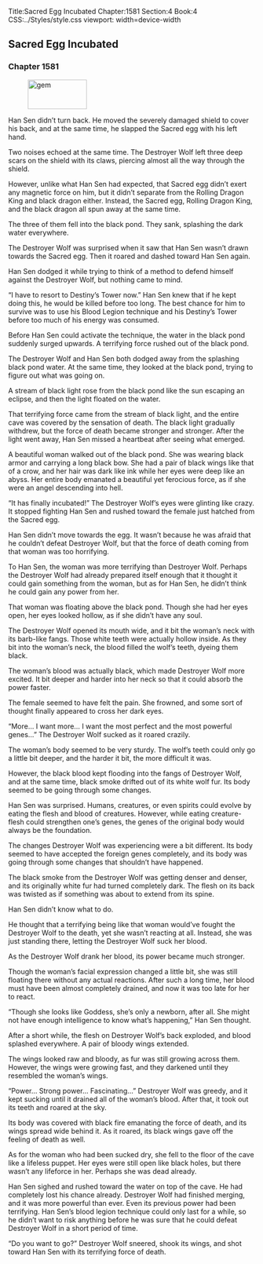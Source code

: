 Title:Sacred Egg Incubated 
Chapter:1581 
Section:4 
Book:4 
CSS:../Styles/style.css 
viewport: width=device-width
  
## Sacred Egg Incubated
### Chapter 1581
  
<figure>
	<img src="../Images/gem.gif" alt="gem" id="gem" width="120" height="60" />
</figure>
  

  
Han Sen didn’t turn back. He moved the severely damaged shield to cover his back, and at the same time, he slapped the Sacred egg with his left hand.

Two noises echoed at the same time. The Destroyer Wolf left three deep scars on the shield with its claws, piercing almost all the way through the shield.

However, unlike what Han Sen had expected, that Sacred egg didn’t exert any magnetic force on him, but it didn’t separate from the Rolling Dragon King and black dragon either. Instead, the Sacred egg, Rolling Dragon King, and the black dragon all spun away at the same time.

The three of them fell into the black pond. They sank, splashing the dark water everywhere.

The Destroyer Wolf was surprised when it saw that Han Sen wasn’t drawn towards the Sacred egg. Then it roared and dashed toward Han Sen again.

Han Sen dodged it while trying to think of a method to defend himself against the Destroyer Wolf, but nothing came to mind.

“I have to resort to Destiny’s Tower now.” Han Sen knew that if he kept doing this, he would be killed before too long. The best chance for him to survive was to use his Blood Legion technique and his Destiny’s Tower before too much of his energy was consumed.

Before Han Sen could activate the technique, the water in the black pond suddenly surged upwards. A terrifying force rushed out of the black pond.

The Destroyer Wolf and Han Sen both dodged away from the splashing black pond water. At the same time, they looked at the black pond, trying to figure out what was going on.

A stream of black light rose from the black pond like the sun escaping an eclipse, and then the light floated on the water.

That terrifying force came from the stream of black light, and the entire cave was covered by the sensation of death. The black light gradually withdrew, but the force of death became stronger and stronger. After the light went away, Han Sen missed a heartbeat after seeing what emerged.

A beautiful woman walked out of the black pond. She was wearing black armor and carrying a long black bow. She had a pair of black wings like that of a crow, and her hair was dark like ink while her eyes were deep like an abyss. Her entire body emanated a beautiful yet ferocious force, as if she were an angel descending into hell.

“It has finally incubated!” The Destroyer Wolf’s eyes were glinting like crazy. It stopped fighting Han Sen and rushed toward the female just hatched from the Sacred egg.

Han Sen didn’t move towards the egg. It wasn’t because he was afraid that he couldn’t defeat Destroyer Wolf, but that the force of death coming from that woman was too horrifying.

To Han Sen, the woman was more terrifying than Destroyer Wolf. Perhaps the Destroyer Wolf had already prepared itself enough that it thought it could gain something from the woman, but as for Han Sen, he didn’t think he could gain any power from her.

That woman was floating above the black pond. Though she had her eyes open, her eyes looked hollow, as if she didn’t have any soul.

The Destroyer Wolf opened its mouth wide, and it bit the woman’s neck with its barb-like fangs. Those white teeth were actually hollow inside. As they bit into the woman’s neck, the blood filled the wolf’s teeth, dyeing them black.

The woman’s blood was actually black, which made Destroyer Wolf more excited. It bit deeper and harder into her neck so that it could absorb the power faster.

The female seemed to have felt the pain. She frowned, and some sort of thought finally appeared to cross her dark eyes.

“More… I want more… I want the most perfect and the most powerful genes…” The Destroyer Wolf sucked as it roared crazily.

The woman’s body seemed to be very sturdy. The wolf’s teeth could only go a little bit deeper, and the harder it bit, the more difficult it was.

However, the black blood kept flooding into the fangs of Destroyer Wolf, and at the same time, black smoke drifted out of its white wolf fur. Its body seemed to be going through some changes.

Han Sen was surprised. Humans, creatures, or even spirits could evolve by eating the flesh and blood of creatures. However, while eating creature-flesh could strengthen one’s genes, the genes of the original body would always be the foundation.

The changes Destroyer Wolf was experiencing were a bit different. Its body seemed to have accepted the foreign genes completely, and its body was going through some changes that shouldn’t have happened.

The black smoke from the Destroyer Wolf was getting denser and denser, and its originally white fur had turned completely dark. The flesh on its back was twisted as if something was about to extend from its spine.

Han Sen didn’t know what to do.

He thought that a terrifying being like that woman would’ve fought the Destroyer Wolf to the death, yet she wasn’t reacting at all. Instead, she was just standing there, letting the Destroyer Wolf suck her blood.

As the Destroyer Wolf drank her blood, its power became much stronger.

Though the woman’s facial expression changed a little bit, she was still floating there without any actual reactions. After such a long time, her blood must have been almost completely drained, and now it was too late for her to react.

“Though she looks like Goddess, she’s only a newborn, after all. She might not have enough intelligence to know what’s happening,” Han Sen thought.

After a short while, the flesh on Destroyer Wolf’s back exploded, and blood splashed everywhere. A pair of bloody wings extended.

The wings looked raw and bloody, as fur was still growing across them. However, the wings were growing fast, and they darkened until they resembled the woman’s wings.

“Power… Strong power… Fascinating…” Destroyer Wolf was greedy, and it kept sucking until it drained all of the woman’s blood. After that, it took out its teeth and roared at the sky.

Its body was covered with black fire emanating the force of death, and its wings spread wide behind it. As it roared, its black wings gave off the feeling of death as well.

As for the woman who had been sucked dry, she fell to the floor of the cave like a lifeless puppet. Her eyes were still open like black holes, but there wasn’t any lifeforce in her. Perhaps she was dead already.

Han Sen sighed and rushed toward the water on top of the cave. He had completely lost his chance already. Destroyer Wolf had finished merging, and it was more powerful than ever. Even its previous power had been terrifying. Han Sen’s blood legion technique could only last for a while, so he didn’t want to risk anything before he was sure that he could defeat Destroyer Wolf in a short period of time.

“Do you want to go?” Destroyer Wolf sneered, shook its wings, and shot toward Han Sen with its terrifying force of death.